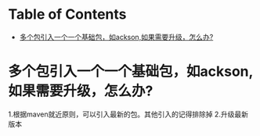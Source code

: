 # Table of Contents

* [多个包引入一个一个基础包，如ackson,如果需要升级，怎么办?](#多个包引入一个一个基础包如ackson如果需要升级怎么办)






# 多个包引入一个一个基础包，如ackson,如果需要升级，怎么办?

 1.根据maven就近原则，可以引入最新的包。其他引入的记得排除掉
 2.升级最新版本
